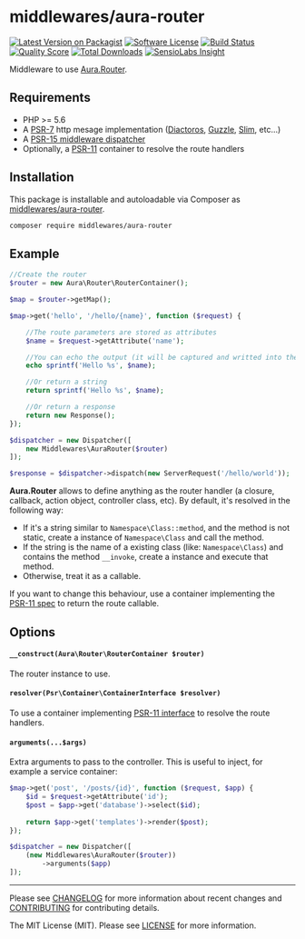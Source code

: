 # middlewares/aura-router

[![Latest Version on Packagist][ico-version]][link-packagist]
[![Software License][ico-license]](LICENSE)
[![Build Status][ico-travis]][link-travis]
[![Quality Score][ico-scrutinizer]][link-scrutinizer]
[![Total Downloads][ico-downloads]][link-downloads]
[![SensioLabs Insight][ico-sensiolabs]][link-sensiolabs]

Middleware to use [Aura.Router](https://github.com/auraphp/Aura.Router/).

## Requirements

* PHP >= 5.6
* A [PSR-7](https://packagist.org/providers/psr/http-message-implementation) http mesage implementation ([Diactoros](https://github.com/zendframework/zend-diactoros), [Guzzle](https://github.com/guzzle/psr7), [Slim](https://github.com/slimphp/Slim), etc...)
* A [PSR-15 middleware dispatcher](https://github.com/middlewares/awesome-psr15-middlewares#dispatcher)
* Optionally, a [PSR-11](https://github.com/php-fig/container) container to resolve the route handlers

## Installation

This package is installable and autoloadable via Composer as [middlewares/aura-router](https://packagist.org/packages/middlewares/aura-router).

```sh
composer require middlewares/aura-router
```

## Example

```php
//Create the router
$router = new Aura\Router\RouterContainer();

$map = $router->getMap();

$map->get('hello', '/hello/{name}', function ($request) {

    //The route parameters are stored as attributes
    $name = $request->getAttribute('name');

    //You can echo the output (it will be captured and writted into the body)
    echo sprintf('Hello %s', $name);

    //Or return a string
    return sprintf('Hello %s', $name);

    //Or return a response
    return new Response();
});

$dispatcher = new Dispatcher([
	new Middlewares\AuraRouter($router)
]);

$response = $dispatcher->dispatch(new ServerRequest('/hello/world'));
```

**Aura.Router** allows to define anything as the router handler (a closure, callback, action object, controller class, etc). By default, it's resolved in the following way:

* If it's a string similar to `Namespace\Class::method`, and the method is not static, create a instance of `Namespace\Class` and call the method.
* If the string is the name of a existing class (like: `Namespace\Class`) and contains the method `__invoke`, create a instance and execute that method.
* Otherwise, treat it as a callable.

If you want to change this behaviour, use a container implementing the [PSR-11 spec](https://github.com/php-fig/container) to return the route callable.

## Options

#### `__construct(Aura\Router\RouterContainer $router)`

The router instance to use. 

#### `resolver(Psr\Container\ContainerInterface $resolver)`

To use a container implementing [PSR-11 interface](https://github.com/php-fig/container) to resolve the route handlers.

#### `arguments(...$args)`

Extra arguments to pass to the controller. This is useful to inject, for example a service container:

```php
$map->get('post', '/posts/{id}', function ($request, $app) {
    $id = $request->getAttribute('id');
    $post = $app->get('database')->select($id);
    
    return $app->get('templates')->render($post);
});

$dispatcher = new Dispatcher([
    (new Middlewares\AuraRouter($router))
        ->arguments($app)
]);

```

---

Please see [CHANGELOG](CHANGELOG.md) for more information about recent changes and [CONTRIBUTING](CONTRIBUTING.md) for contributing details.

The MIT License (MIT). Please see [LICENSE](LICENSE) for more information.

[ico-version]: https://img.shields.io/packagist/v/middlewares/aura-router.svg?style=flat-square
[ico-license]: https://img.shields.io/badge/license-MIT-brightgreen.svg?style=flat-square
[ico-travis]: https://img.shields.io/travis/middlewares/aura-router/master.svg?style=flat-square
[ico-scrutinizer]: https://img.shields.io/scrutinizer/g/middlewares/aura-router.svg?style=flat-square
[ico-downloads]: https://img.shields.io/packagist/dt/middlewares/aura-router.svg?style=flat-square
[ico-sensiolabs]: https://img.shields.io/sensiolabs/i/3409cd4b-666d-4d3d-ba3b-1861f3b610f1.svg?style=flat-square

[link-packagist]: https://packagist.org/packages/middlewares/aura-router
[link-travis]: https://travis-ci.org/middlewares/aura-router
[link-scrutinizer]: https://scrutinizer-ci.com/g/middlewares/aura-router
[link-downloads]: https://packagist.org/packages/middlewares/aura-router
[link-sensiolabs]: https://insight.sensiolabs.com/projects/3409cd4b-666d-4d3d-ba3b-1861f3b610f1

